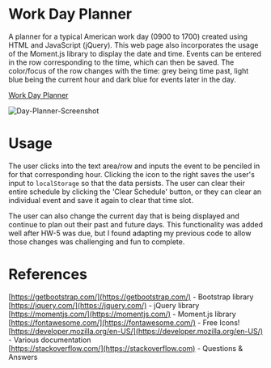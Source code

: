 # Work Day Planner
A planner for a typical American work day (0900 to 1700) created using HTML and JavaScript (jQuery). This web page also incorporates the usage of the Moment.js library to display the date and time. Events can be entered in the row corresponding to the time, which can then be saved. The color/focus of the row changes with the time: grey being time past, light blue being the current hour and dark blue for events later in the day.

[Work Day Planner](https://twopcz.github.io/HW-5/)

![Day-Planner-Screenshot](https://github.com/twopcz/HW-5/blob/master/assets/images/day-planner.png?raw=true)

# Usage
The user clicks into the text area/row and inputs the event to be penciled in for that corresponding hour. Clicking the icon to the right saves the user's input to `localStorage` so that the data persists. The user can clear their entire schedule by clicking the 'Clear Schedule' button, or they can clear an individual event and save it again to clear that time slot.

The user can also change the current day that is being displayed and continue to plan out their past and future days. This functionality was added well after HW-5 was due, but I found adapting my previous code to allow those changes was challenging and fun to complete.

# References
[https://getbootstrap.com/](https://getbootstrap.com/) - Bootstrap library <br>
[https://jquery.com/](https://jquery.com/) - jQuery library <br>
[https://momentjs.com/](https://momentjs.com/) - Moment.js library <br>
[https://fontawesome.com/](https://fontawesome.com/) - Free Icons! <br>
[https://developer.mozilla.org/en-US/](https://developer.mozilla.org/en-US/) - Various documentation <br>
[https://stackoverflow.com/](https://stackoverflow.com) - Questions & Answers

